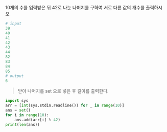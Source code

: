 10개의 수를 입력받은 뒤 42로 나눈 나머지를 구하여 서로 다른 값의 개수를 출력하시오

```python
# input
39
40
41
42
43
44
82
83
84
85
# output
6
```

> 받아 나머지를 set 으로 넣은 후 길이를 출력한다.

```python
import sys
arr = [int(sys.stdin.readline()) for _ in range(10)]
ans = set()
for i in range(10):
    ans.add(arr[i] % 42)
print(len(ans))
```

